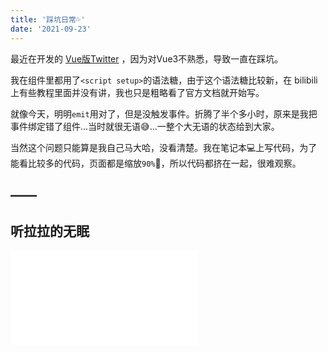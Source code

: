 ```yaml
---
title: '踩坑日常💦'
date: '2021-09-23'
---
```


最近在开发的 [Vue版Twitter][1] ，因为对Vue3不熟悉，导致一直在踩坑。

<!-- more -->

我在组件里都用了`<script setup>`的语法糖，由于这个语法糖比较新，在 bilibili 上有些教程里面并没有讲，我也只是粗略看了官方文档就开始写。

就像今天，明明`emit`用对了，但是没触发事件。折腾了半个多小时，原来是我把事件绑定错了组件...当时就很无语😅...一整个大无语的状态给到大家。

当然这个问题只能算是我自己马大哈，没看清楚。我在笔记本💻上写代码，为了能看比较多的代码，页面都是缩放`90%`🔎，所以代码都挤在一起，很难观察。

## ——

## 听拉拉的无眠

<div class="let-16-9">
  <iframe src="//player.bilibili.com/player.html?bvid=BV1uE411G7og&cid=83286183&page=1" scrolling="no" border="0" frameborder="no" framespacing="0" allowfullscreen="true"> </iframe>
</div>

<!-- link -->

[1]: https://github.com/yoniu/twitter-vue